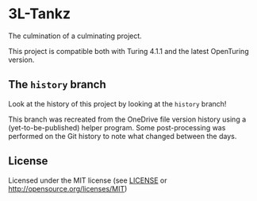 # 3L-Tankz

The culmination of a culminating project.

This project is compatible both with Turing 4.1.1 and the latest OpenTuring version.

## The `history` branch

Look at the history of this project by looking at the `history` branch!

This branch was recreated from the OneDrive file version history using a (yet-to-be-published) helper program.
Some post-processing was performed on the Git history to note what changed between the days.

## License

Licensed under the MIT license (see [LICENSE](LICENSE) or http://opensource.org/licenses/MIT)
